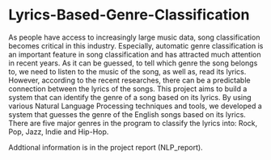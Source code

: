 # Lyrics-Based-Genre-Classification
  As people have access to increasingly large music data, song classification becomes critical in this industry. Especially, automatic genre classification is an important feature in song classification and has attracted much attention in recent years. As it can be guessed, to tell which genre the song belongs to, we need to listen to the music of the song, as well as, read its lyrics. However, according to the recent researches, there can be a predictable connection between the lyrics of the songs. This project aims to build a system that can identify the genre of a song based on its lyrics. By using various Natural Language Processing techniques and tools, we developed a system that guesses the genre of the English songs based on its lyrics. There are five major genres in the program to classify the lyrics into: Rock, Pop, Jazz, Indie and Hip-Hop. 
  
  Addtional information is in the project report (NLP_report).
